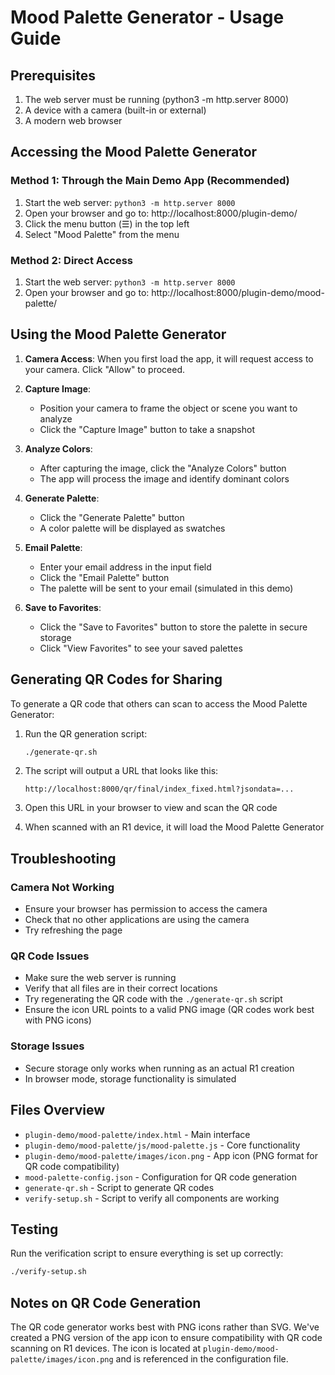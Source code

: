 # Mood Palette Generator - Usage Guide

## Prerequisites
1. The web server must be running (python3 -m http.server 8000)
2. A device with a camera (built-in or external)
3. A modern web browser

## Accessing the Mood Palette Generator

### Method 1: Through the Main Demo App (Recommended)
1. Start the web server: `python3 -m http.server 8000`
2. Open your browser and go to: http://localhost:8000/plugin-demo/
3. Click the menu button (☰) in the top left
4. Select "Mood Palette" from the menu

### Method 2: Direct Access
1. Start the web server: `python3 -m http.server 8000`
2. Open your browser and go to: http://localhost:8000/plugin-demo/mood-palette/

## Using the Mood Palette Generator

1. **Camera Access**: When you first load the app, it will request access to your camera. Click "Allow" to proceed.

2. **Capture Image**: 
   - Position your camera to frame the object or scene you want to analyze
   - Click the "Capture Image" button to take a snapshot

3. **Analyze Colors**:
   - After capturing the image, click the "Analyze Colors" button
   - The app will process the image and identify dominant colors

4. **Generate Palette**:
   - Click the "Generate Palette" button
   - A color palette will be displayed as swatches

5. **Email Palette**:
   - Enter your email address in the input field
   - Click the "Email Palette" button
   - The palette will be sent to your email (simulated in this demo)

6. **Save to Favorites**:
   - Click the "Save to Favorites" button to store the palette in secure storage
   - Click "View Favorites" to see your saved palettes

## Generating QR Codes for Sharing

To generate a QR code that others can scan to access the Mood Palette Generator:

1. Run the QR generation script:
   ```bash
   ./generate-qr.sh
   ```

2. The script will output a URL that looks like this:
   ```
   http://localhost:8000/qr/final/index_fixed.html?jsondata=...
   ```

3. Open this URL in your browser to view and scan the QR code

4. When scanned with an R1 device, it will load the Mood Palette Generator

## Troubleshooting

### Camera Not Working
- Ensure your browser has permission to access the camera
- Check that no other applications are using the camera
- Try refreshing the page

### QR Code Issues
- Make sure the web server is running
- Verify that all files are in their correct locations
- Try regenerating the QR code with the `./generate-qr.sh` script
- Ensure the icon URL points to a valid PNG image (QR codes work best with PNG icons)

### Storage Issues
- Secure storage only works when running as an actual R1 creation
- In browser mode, storage functionality is simulated

## Files Overview

- `plugin-demo/mood-palette/index.html` - Main interface
- `plugin-demo/mood-palette/js/mood-palette.js` - Core functionality
- `plugin-demo/mood-palette/images/icon.png` - App icon (PNG format for QR code compatibility)
- `mood-palette-config.json` - Configuration for QR code generation
- `generate-qr.sh` - Script to generate QR codes
- `verify-setup.sh` - Script to verify all components are working

## Testing

Run the verification script to ensure everything is set up correctly:
```bash
./verify-setup.sh
```

## Notes on QR Code Generation

The QR code generator works best with PNG icons rather than SVG. We've created a PNG version of the app icon to ensure compatibility with QR code scanning on R1 devices. The icon is located at `plugin-demo/mood-palette/images/icon.png` and is referenced in the configuration file.